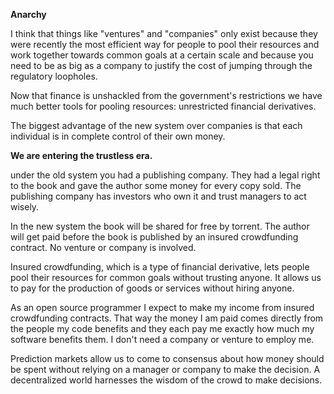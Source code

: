 **Anarchy**

I think that things like "ventures" and "companies" only exist because
they were recently the most efficient way for people to pool their resources
and work together towards common goals at a certain scale and because you
need to be as big as a company to justify the cost of jumping through the
regulatory loopholes.

Now that finance is unshackled from the government's restrictions we have
much better tools for pooling resources: unrestricted financial derivatives.

The biggest advantage of the new system over companies is that each individual
is in complete control of their own money.

**We are entering the trustless era.**

under the old system you had a publishing company. They had a legal right
to the book and gave the author some money for every copy sold.
The publishing company has investors who own it and trust managers to act wisely.

In the new system the book will be shared for free by torrent. The author
will get paid before the book is published by an insured crowdfunding contract.
No venture or company is involved.

Insured crowdfunding, which is a type of financial derivative, lets people
pool their resources for common goals without trusting anyone. It allows
us to pay for the production of goods or services without hiring anyone.

As an open source programmer I expect to make my income from insured
crowdfunding contracts. That way the money I am paid comes directly from
the people my code benefits and they each pay me exactly how much my
software benefits them. I don't need a company or venture to employ me.

Prediction markets allow us to come to consensus about how money should
be spent without relying on a manager or company to make the decision.
A decentralized world harnesses the wisdom of the crowd to make decisions.